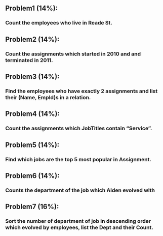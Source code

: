 ## Problem1 (14%): 
### Count the employees who live in Reade St.
## Problem2 (14%): 
### Count the assignments which started in 2010 and and terminated in 2011.
## Problem3 (14%): 
### Find the employees who have exactly 2 assignments and list their (Name, EmpId)s in a relation. 
## Problem4 (14%): 
### Count the assignments which JobTitles contain “Service”.
## Problem5 (14%): 
### Find which jobs are the top 5 most popular in Assignment.
## Problem6 (14%): 
### Counts the department of the job which Aiden evolved with
## Problem7 (16%): 
### Sort the number of department of job in descending order which evolved by employees, list the Dept and their Count.
